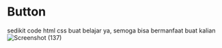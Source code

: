 # Button
sedikit code html css buat belajar ya,
semoga bisa bermanfaat buat kalian
![Screenshot (137)](https://github.com/reeoky/Button/assets/141596091/06f55b88-1eb5-4a02-a7e0-a5dfe4797102)
